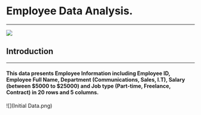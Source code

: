# Employee Data Analysis.
----
![](Employee)
## Introduction
----
#### This data presents Employee Information including Employee ID, Employee Full Name, Department (Communications, Sales, I.T), Salary (between $5000 to $25000) and Job type (Part-time, Freelance, Contract) in 20 rows and 5 columns. 
![](Initial Data.png)

